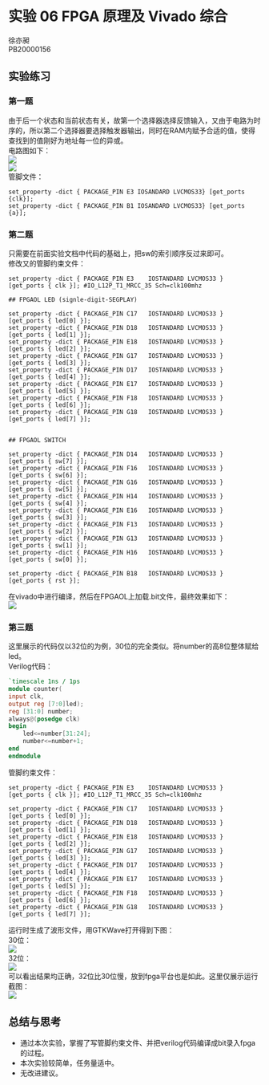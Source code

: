# 实验 06 FPGA 原理及 Vivado 综合
徐亦昶  
PB20000156
## 实验练习
### 第一题
由于后一个状态和当前状态有关，故第一个选择器选择反馈输入，又由于电路为时序的，所以第二个选择器要选择触发器输出，同时在RAM内赋予合适的值，使得查找到的值刚好为地址每一位的异或。  
电路图如下：  
![](p1_1.PNG)  
![](p1_2.PNG)  
管脚文件：  
```
set_property -dict { PACKAGE_PIN E3 IOSANDARD LVCMOS33} [get_ports {clk}];
set_property -dict { PACKAGE_PIN B1 IOSANDARD LVCMOS33} [get_ports {a}];
```
### 第二题
只需要在前面实验文档中代码的基础上，把sw的索引顺序反过来即可。  
修改又的管脚约束文件：  
```
set_property -dict { PACKAGE_PIN E3    IOSTANDARD LVCMOS33 } [get_ports { clk }]; #IO_L12P_T1_MRCC_35 Sch=clk100mhz

## FPGAOL LED (signle-digit-SEGPLAY)

set_property -dict { PACKAGE_PIN C17   IOSTANDARD LVCMOS33 } [get_ports { led[0] }];
set_property -dict { PACKAGE_PIN D18   IOSTANDARD LVCMOS33 } [get_ports { led[1] }];
set_property -dict { PACKAGE_PIN E18   IOSTANDARD LVCMOS33 } [get_ports { led[2] }];
set_property -dict { PACKAGE_PIN G17   IOSTANDARD LVCMOS33 } [get_ports { led[3] }];
set_property -dict { PACKAGE_PIN D17   IOSTANDARD LVCMOS33 } [get_ports { led[4] }];
set_property -dict { PACKAGE_PIN E17   IOSTANDARD LVCMOS33 } [get_ports { led[5] }];
set_property -dict { PACKAGE_PIN F18   IOSTANDARD LVCMOS33 } [get_ports { led[6] }];
set_property -dict { PACKAGE_PIN G18   IOSTANDARD LVCMOS33 } [get_ports { led[7] }];


## FPGAOL SWITCH

set_property -dict { PACKAGE_PIN D14   IOSTANDARD LVCMOS33 } [get_ports { sw[7] }];
set_property -dict { PACKAGE_PIN F16   IOSTANDARD LVCMOS33 } [get_ports { sw[6] }];
set_property -dict { PACKAGE_PIN G16   IOSTANDARD LVCMOS33 } [get_ports { sw[5] }];
set_property -dict { PACKAGE_PIN H14   IOSTANDARD LVCMOS33 } [get_ports { sw[4] }];
set_property -dict { PACKAGE_PIN E16   IOSTANDARD LVCMOS33 } [get_ports { sw[3] }];
set_property -dict { PACKAGE_PIN F13   IOSTANDARD LVCMOS33 } [get_ports { sw[2] }];
set_property -dict { PACKAGE_PIN G13   IOSTANDARD LVCMOS33 } [get_ports { sw[1] }];
set_property -dict { PACKAGE_PIN H16   IOSTANDARD LVCMOS33 } [get_ports { sw[0] }];

set_property -dict { PACKAGE_PIN B18   IOSTANDARD LVCMOS33 } [get_ports { rst }];

```
在vivado中进行编译，然后在FPGAOL上加载.bit文件，最终效果如下：  
![](p2.PNG)  
### 第三题
这里展示的代码仅以32位的为例，30位的完全类似。将number的高8位整体赋给led。  
Verilog代码：  
```verilog
`timescale 1ns / 1ps
module counter(
input clk,
output reg [7:0]led);
reg [31:0] number;
always@(posedge clk)
begin
    led<=number[31:24];
    number<=number+1;
end
endmodule
```
管脚约束文件：  
```
set_property -dict { PACKAGE_PIN E3    IOSTANDARD LVCMOS33 } [get_ports { clk }]; #IO_L12P_T1_MRCC_35 Sch=clk100mhz

set_property -dict { PACKAGE_PIN C17   IOSTANDARD LVCMOS33 } [get_ports { led[0] }];
set_property -dict { PACKAGE_PIN D18   IOSTANDARD LVCMOS33 } [get_ports { led[1] }];
set_property -dict { PACKAGE_PIN E18   IOSTANDARD LVCMOS33 } [get_ports { led[2] }];
set_property -dict { PACKAGE_PIN G17   IOSTANDARD LVCMOS33 } [get_ports { led[3] }];
set_property -dict { PACKAGE_PIN D17   IOSTANDARD LVCMOS33 } [get_ports { led[4] }];
set_property -dict { PACKAGE_PIN E17   IOSTANDARD LVCMOS33 } [get_ports { led[5] }];
set_property -dict { PACKAGE_PIN F18   IOSTANDARD LVCMOS33 } [get_ports { led[6] }];
set_property -dict { PACKAGE_PIN G18   IOSTANDARD LVCMOS33 } [get_ports { led[7] }];
```
运行时生成了波形文件，用GTKWave打开得到下图：  
30位：  
![](counter30_wave.PNG)  
32位：  
![](counter32_wave.PNG)  
可以看出结果均正确，32位比30位慢，放到fpga平台也是如此。这里仅展示运行截图：  
![](p3.PNG)  
## 总结与思考
* 通过本次实验，掌握了写管脚约束文件、并把verilog代码编译成bit录入fpga的过程。  
* 本次实验较简单，任务量适中。    
* 无改进建议。  